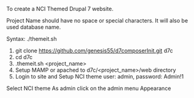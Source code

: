 To create a NCI Themed Drupal 7 website.

Project Name should have no space or special characters.  It will also be used database name.

Syntax: ./themeit.sh <project name> <mysql user> <mysql password>

1. git clone https://github.com/genesis55/d7composerInit.git d7c
2. cd d7c
3. .themeit.sh <project_name>
4. Setup MAMP or apached to d7c/<project_name>/web directory
5. Login to site and Setup NCI theme
user: admin, password: Admin!1

Select NCI theme
As admin click on the admin menu Appearance